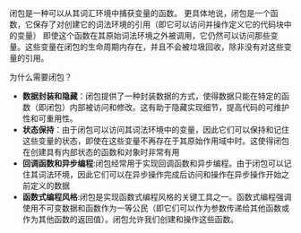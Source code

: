 闭包是一种可以从其词汇环境中捕获变量的函数。
更具体地说，闭包是一个函数，它保存了对创建它的词法环境的引用（即它可以访问并操作定义它的代码块中的变量）
即使这个函数在其原始词法环境之外被调用，它仍然可以访问那些变量。这些变量在闭包的生命周期内存在，并且不会被垃圾回收，除非没有对这些变量的引用。


为什么需要闭包？
* **数据封装和隐藏**：闭包提供了一种封装数据的方式，使得数据只能在特定的函数（即闭包）内部被访问和修改。这有助于隐藏实现细节，提高代码的可维护性和可重用性。
* **状态保持**：由于闭包可以访问其词法环境中的变量，因此它们可以保持和记住这些变量的状态，即使在这些变量不再存在于其原始作用域中时。这使得闭包在创建具有内部状态的函数和对象时非常有用
* **回调函数和异步编程**:闭包经常用于实现回调函数和异步编程。由于闭包可以记住其词法环境，因此它们可以在异步操作完成后访问和操作在异步操作开始之前定义的数据
* **函数式编程风格**:闭包是实现函数式编程风格的关键工具之一。函数式编程强调使用不可变数据和函数作为一等公民（即它们可以作为参数传递给其他函数或作为其他函数的返回值）。闭包允许我们创建和操作这些函数。